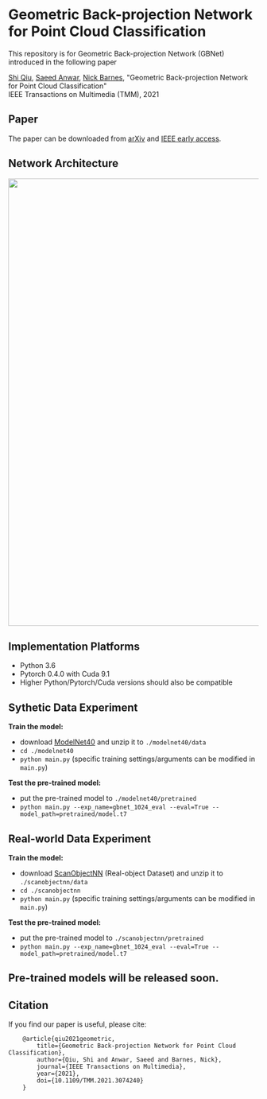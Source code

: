 # Geometric Back-projection Network for Point Cloud Classification
This repository is for Geometric Back-projection Network (GBNet) introduced in the following paper

[Shi Qiu](https://shiqiu0419.github.io/), [Saeed Anwar](https://saeed-anwar.github.io/),  [Nick Barnes](http://users.cecs.anu.edu.au/~nmb/), "Geometric Back-projection Network for Point Cloud Classification"  
IEEE Transactions on Multimedia (TMM), 2021

## Paper
The paper can be downloaded from [arXiv](https://arxiv.org/abs/1911.12885) and [IEEE early access](https://ieeexplore.ieee.org/document/9410405).

## Network Architecture
<p align="center">
  <img width="900" src="https://github.com/ShiQiu0419/GBNet/blob/master/gbnet.png">
</p>

## Implementation Platforms
* Python 3.6
* Pytorch 0.4.0 with Cuda 9.1
* Higher Python/Pytorch/Cuda versions should also be compatible

## Sythetic Data Experiment 
**Train the model:**
* download [ModelNet40](https://shapenet.cs.stanford.edu/media/modelnet40_ply_hdf5_2048.zip) and unzip it to ```./modelnet40/data```
* ```cd ./modelnet40```
* ```python main.py``` (specific training settings/arguments can be modified in ```main.py```)  

**Test the pre-trained model:**
* put the pre-trained model to ```./modelnet40/pretrained```
* ```python main.py --exp_name=gbnet_1024_eval --eval=True --model_path=pretrained/model.t7```

## Real-world Data Experiment 
**Train the model:**
* download [ScanObjectNN](https://github.com/hkust-vgd/scanobjectnn/) (Real-object Dataset) and unzip it to ```./scanobjectnn/data```
* ```cd ./scanobjectnn```
* ```python main.py``` (specific training settings/arguments can be modified in ```main.py```)  

**Test the pre-trained model:**
* put the pre-trained model to ```./scanobjectnn/pretrained```
* ```python main.py --exp_name=gbnet_1024_eval --eval=True --model_path=pretrained/model.t7```

## Pre-trained models will be released soon.

## Citation

If you find our paper is useful, please cite:

        @article{qiu2021geometric,
            title={Geometric Back-projection Network for Point Cloud Classification},
            author={Qiu, Shi and Anwar, Saeed and Barnes, Nick},
            journal={IEEE Transactions on Multimedia},
            year={2021},
            doi={10.1109/TMM.2021.3074240}
        }
